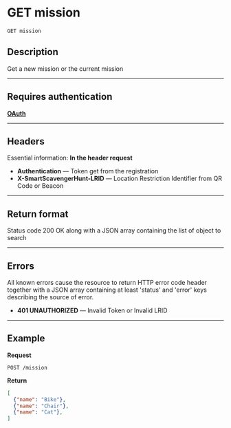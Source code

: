 # GET mission

    GET mission

## Description
Get a new mission or the current mission

***

## Requires authentication
**[OAuth][]**

***

## Headers
Essential information:
**In the header request**

- **Authentication** — Token get from the registration
- **X-SmartScavengerHunt-LRID** — Location Restriction Identifier from QR Code or Beacon

***

## Return format
Status code 200 OK along with a JSON array containing the list of object to search


***

## Errors
All known errors cause the resource to return HTTP error code header together with a JSON array containing at least 'status' and 'error' keys describing the source of error.

- **401 UNAUTHORIZED** — Invalid Token or Invalid LRID

***

## Example
**Request**

    POST /mission

**Return**
``` json
[
  {"name": "Bike"},
  {"name": "Chair"},
  {"name": "Cat"},
]
```


[OAuth]: https://github.com/afloury/Smart-Scavenger-Hunt-Router/blob/master/POST_team.md

